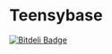 # Teensybase


[![Bitdeli Badge](https://d2weczhvl823v0.cloudfront.net/macaba/teensybase/trend.png)](https://bitdeli.com/free "Bitdeli Badge")
